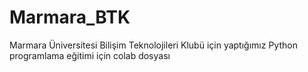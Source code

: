 # Marmara_BTK
Marmara Üniversitesi Bilişim Teknolojileri Klubü için yaptığımız Python programlama eğitimi için colab dosyası
